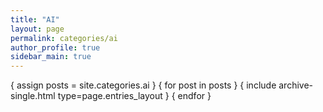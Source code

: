 ```yaml
---
title: "AI"
layout: page
permalink: categories/ai
author_profile: true
sidebar_main: true
---
```

{ assign posts = site.categories.ai }
{ for post in posts } { include archive-single.html type=page.entries_layout } { endfor }